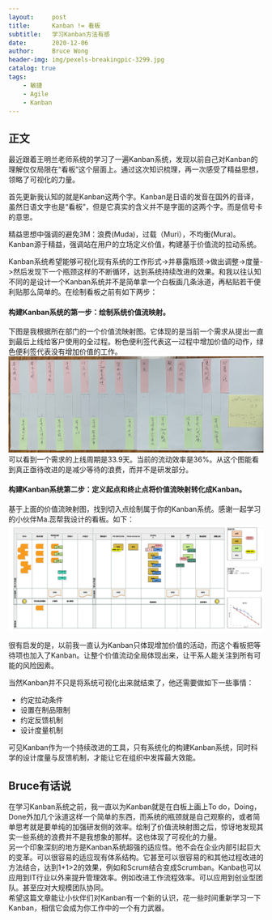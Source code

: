 ```yaml
---
layout:     post
title:      Kanban != 看板
subtitle:   学习Kanban方法有感
date:       2020-12-06
author:     Bruce Wong
header-img: img/pexels-breakingpic-3299.jpg 
catalog: true
tags:
    - 敏捷
    - Agile
    - Kanban
---
```

## 正文  
最近跟着王明兰老师系统的学习了一遍Kanban系统，发现以前自己对Kanban的理解仅仅局限在“看板”这个层面上。通过这次知识梳理，再一次感受了精益思想，领略了可视化的力量。  

首先更新我认知的就是Kanban这两个字。Kanban是日语的发音在国外的音译，虽然日语文字也是“看板”，但是它真实的含义并不是字面的这两个字。而是信号卡的意思。  

精益思想中强调的避免3M：浪费(Muda)，过载（Muri），不均衡(Mura)。Kanban源于精益，强调站在用户的立场定义价值，构建基于价值流的拉动系统。  

Kanban系统希望能够可视化现有系统的工作形式->并暴露瓶颈->做出调整->度量->然后发现下一个瓶颈这样的不断循环，达到系统持续改进的效果。和我以往认知不同的是设计一个Kanban系统并不是简单拿一个白板画几条泳道，再粘贴若干便利贴那么简单的。在绘制看板之前有如下两步：  
####  构建Kanban系统的第一步：绘制系统价值流映射。  
下图是我根据所在部门的一个价值流映射图。它体现的是当前一个需求从提出一直到最后上线给客户使用的全过程。粉色便利签代表这一过程中增加价值的动作，绿色便利签代表没有增加价值的工作。  
![impactmap](/img/kanban/valuemap.jpg)  
可以看到一个需求的上线周期是33.9天。当前的流动效率是36%。从这个图能看到真正亟待改进的是减少等待的浪费，而并不是研发部分。  

#### 构建Kanban系统第二步：定义起点和终止点将价值流映射转化成Kanban。  
基于上面的价值流映射图，找到切入点绘制属于你的Kanban系统。感谢一起学习的小伙伴Ma.蕊帮我设计的看板。如下：    
![impactmap](/img/kanban/kanban.png)   

很有启发的是，以前我一直认为Kanban只体现增加价值的活动，而这个看板把等待项也加入了Kanban。让整个价值流动全局体现出来，让干系人能关注到所有可能的风险因素。  

当然Kanban并不只是将系统可视化出来就结束了，他还需要做如下一些事情：
+ 约定拉动条件  
+ 设置在制品限制  
+ 约定反馈机制  
+ 设计度量机制  

可见Kanban作为一个持续改进的工具，只有系统化的构建Kanban系统，同时科学的设计度量与反馈机制，才能让它在组织中发挥最大效能。

## Bruce有话说  
在学习Kanban系统之前，我一直以为Kanban就是在白板上画上To do，Doing， Done外加几个泳道这样一个简单的东西，而系统的瓶颈就是自己观察的，或者简单思考就是要单纯的加强研发侧的效率。绘制了价值流映射图之后，惊讶地发现其实一些系统的浪费并不是我想象的那样。这也体现了可视化的力量。  
另一个印象深刻的地方是Kanban系统超强的适应性。他不会在企业内部引起巨大的变革。可以很容易的适应现有体系结构。它甚至可以很容易的和其他过程改进的方法结合，达到1+1>2的效果，例如和Scrum结合变成Scrumban。Kanba也可以应用到IT行业以外来提升管理效率。例如改进工作流程效率。可以应用到创业型团队。甚至应对大规模团队协同。  
希望这篇文章能让小伙伴们对Kanban有一个新的认识，花一些时间重新学习一下Kanban，相信它会成为你工作中的一个有力武器。
